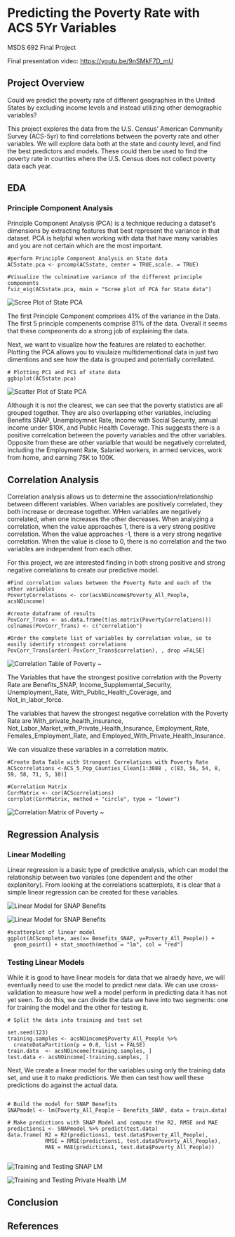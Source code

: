 # Predicting the Poverty Rate with ACS 5Yr Variables
MSDS 692 Final Project

Final presentation video: https://youtu.be/9nSMkF7D_mU

## Project Overview
Could we predict the poverty rate of different geographies in the United States by excluding income levels and instead utilizing other demographic variables?

This project explores the data from the U.S. Census’ American Community Survey (ACS-5yr) to find correlations between the poverty rate and other variables. We will explore data both at the state and county level, and find the best predictors and models. These could then be used to find the poverty rate in counties where the U.S. Census does not collect poverty data each year. 

## EDA
### Principle Component Analysis

Principle Component Analysis (PCA) is a technique reducing a dataset's dimensions by extracting features that best represent the variance in that dataset. PCA is helpful when working with data that have many variables and you are not certain which are the most important.
```{r}
#perform Principle Component Analysis on State data
ACSstate.pca <- prcomp(ACSstate, center = TRUE,scale. = TRUE)

#Visualize the culminative variance of the different principle components
fviz_eig(ACSstate.pca, main = "Scree plot of PCA for State data")
```

![Scree Plot of State PCA](https://raw.githubusercontent.com/4charliegardner/msds692_final_project/master/Images/Scree_of_State_PCA.PNG)
      
The first Principle Component comprises 41% of the variance in the Data. The first 5 principle compenents comprise 81% of the data. Overall it seems that these compeonents do a strong job of explaining the data. 

Next, we want to visualize how the features are related to eachother. Plotting the PCA allows you to visulaize multidementional data in just two dimentions and see how the data is grouped and potentially correllated.
```{r}
# Plotting PC1 and PC1 of state data
ggbiplot(ACSstate.pca)
```
![Scatter Plot of State PCA](https://raw.githubusercontent.com/4charliegardner/msds692_final_project/master/Images/PCA%20of%20State%20Data.PNG)

      
Although it is not the clearest, we can see that the poverty statistics are all grouped together. They are also overlapping other variables, including Benefits SNAP, Unemploymnet Rate, Income with Social Security, annual income under $10K, and Public Health Coverage. This suggests there is a positive correlcation between the poverty variables and the other variables. Opposite from these are other varialble that would be negatively correlated, including the Employment Rate, Salaried workers, in armed services, work from home, and earning 75K to 100K. 

## Correlation Analysis
Correlation analysis allows us to determine the association/relationship between different variables. When variables are positively correlated, they both increase or decrease together. WHen variables are negatively correlated, when one increases the other decreases. When analyzing a correlation, when the value approaches 1, there is a very strong positive correlation. When the value approaches -1, there is a very strong negative correlation. When the value is close to 0, there is no correlation and the two variables are independent from each other. 

For this project, we are interested finding in both strong positive and strong negative correlations to create our predictive model.

```{r}
#Find correlation values between the Poverty Rate and each of the other variables
PovertyCorrelations <- cor(acsNOincome$Poverty_All_People, acsNOincome)

#create dataframe of results
PovCorr_Trans <- as.data.frame(t(as.matrix(PovertyCorrelations)))
colnames(PovCorr_Trans) <- c("correlation")

#Order the complete list of variables by correlation value, so to easily identify strongest correlations
PovCorr_Trans[order(-PovCorr_Trans$correlation), , drop =FALSE]
```
![Correlation Table of Poverty ~ ](https://raw.githubusercontent.com/4charliegardner/msds692_final_project/master/Images/Correlation%20Table%20Complete.PNG)

The Variables that have the strongest positive correlation with the Poverty Rate are Benefits_SNAP,	Income_Supplemental_Security, Unemployment_Rate,	With_Public_Health_Coverage, and Not_in_labor_force. 

The variables that havew the strongest negative correlation with the Poverty Rate are With_private_health_insurance,  Not_Labor_Market_with_Private_Health_Insurance, Employment_Rate, Females_Employment_Rate, and Employed_With_Private_Health_Insurance. 	

We can visualize these variables in a correlation matrix. 
```{r}
#Create Data Table with Strongest Correlations with Poverty Rate
ACScorrelations <-ACS_5_Pop_Counties_Clean[1:3088 , c(83, 56, 54, 8, 59, 58, 71, 5, 10)]

#Correlation Matrix
CorrMatrix <- cor(ACScorrelations)
corrplot(CorrMatrix, method = "circle", type = "lower")
```

![Correlation Matrix of Poverty ~ ](https://raw.githubusercontent.com/4charliegardner/msds692_final_project/master/Images/Correlation%20Matrix%20Short.PNG)

## Regression Analysis
### Linear Modelling

Linear regression is a basic type of predictive analysis, which can model the relationship between two variales (one dependent and the other explanitory). From looking at the correlations scatterplots, it is clear that a simple linear regression can be created for these variables.


![Linear Model for SNAP Benefits ](https://raw.githubusercontent.com/4charliegardner/msds692_final_project/master/Images/LM%20SNAP.PNG)

![Linear Model for SNAP Benefits ](https://raw.githubusercontent.com/4charliegardner/msds692_final_project/master/Images/LM%20SNAP%20plot.PNG)


```{r}
#scatterplot of linear model
ggplot(ACScomplete, aes(x= Benefits_SNAP, y=Poverty_All_People)) + 
  geom_point() + stat_smooth(method = "lm", col = "red")

```
### Testing Linear Models
While it is good to have linear models for data that we alraedy have, we will eventually need to use the model to predict new data. We can use cross-validation to measure how well a model perform in predicting data it has not yet seen. To do this, we can divide the data we have into two segments: one for training the model and the other for testing it. 

```{r}
# Split the data into training and test set

set.seed(123)
training.samples <- acsNOincome$Poverty_All_People %>%
  createDataPartition(p = 0.8, list = FALSE)
train.data  <- acsNOincome[training.samples, ]
test.data <- acsNOincome[-training.samples, ]

```
Next, We create a linear model for the variables using only the training data set, and use it to make predictions. We then can test how well these predictions do against the actual data. 

```{r}

# Build the model for SNAP Benefits
SNAPmodel <- lm(Poverty_All_People ~ Benefits_SNAP, data = train.data)

# Make predictions with SNAP Model and compute the R2, RMSE and MAE
predictions1 <- SNAPmodel %>% predict(test.data)
data.frame( R2 = R2(predictions1, test.data$Poverty_All_People),
            RMSE = RMSE(predictions1, test.data$Poverty_All_People),
            MAE = MAE(predictions1, test.data$Poverty_All_People))


```

![Training and Testing SNAP LM ](https://raw.githubusercontent.com/4charliegardner/msds692_final_project/master/Images/Testing%20LM%20for%20SNAP.PNG)

![Training and Testing Private Health LM](https://github.com/4charliegardner/msds692_final_project/blob/master/Images/Testing%20LM%20for%20SNAP.PNG)



## Conclusion

## References
